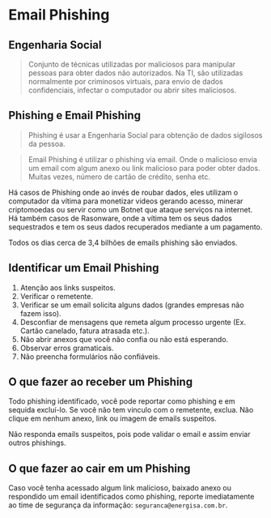 # Email Phishing

## Engenharia Social

> Conjunto de técnicas utilizadas por maliciosos para manipular pessoas para obter dados não autorizados. Na TI, são utilizadas normalmente por criminosos virtuais, para envio de dados confidenciais, infectar o computador ou abrir sites maliciosos.

## Phishing e Email Phishing

> Phishing é usar a Engenharia Social para obtenção de dados sigilosos da pessoa.

> Email Phishing é utilizar o phishing via email. Onde o malicioso envia um email com algum anexo ou link malicioso para poder obter dados. Muitas vezes, número de cartão de crédito, senha etc.

Há casos de Phishing onde ao invés de roubar dados, eles utilizam o computador da vítima para monetizar videos gerando acesso, minerar criptomoedas ou servir como um Botnet que ataque serviços na internet. Há também casos de Rasonware, onde a vítima tem os seus dados sequestrados e tem os seus dados recuperados mediante a um pagamento.

Todos os dias cerca de 3,4 bilhões de emails phishing são enviados.

## Identificar um Email Phishing

1. Atenção aos links suspeitos.
2. Verificar o remetente.
3. Verificar se um email solicita alguns dados (grandes empresas não fazem isso).
4. Desconfiar de mensagens que remeta algum processo urgente (Ex. Cartão canelado, fatura atrasada etc.).
5. Não abrir anexos que você não confia ou não está esperando.
6. Observar erros gramaticais.
7. Não preencha formulários não confiáveis.

## O que fazer ao receber um Phishing

Todo phishing identificado, você pode reportar como phishing e em sequida excluí-lo. Se você não tem vinculo com o remetente, exclua. Não clique em nenhum anexo, link ou imagem de emails suspeitos.

Não responda emails suspeitos, pois pode validar o email e assim enviar outros phishings.

## O que fazer ao cair em um Phishing

Caso você tenha acessado algum link malicioso, baixado anexo ou respondido um email identificados como phishing, reporte imediatamente ao time de segurança da informação: `seguranca@energisa.com.br`.